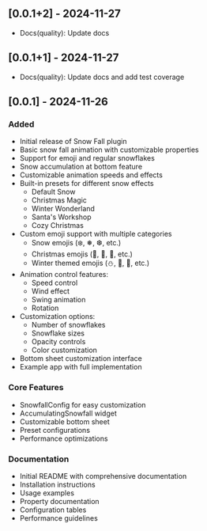 ## [0.0.1+2] - 2024-11-27
* Docs(quality): Update docs

## [0.0.1+1] - 2024-11-27
* Docs(quality): Update docs and add test coverage

## [0.0.1] - 2024-11-26
### Added

- Initial release of Snow Fall plugin
- Basic snow fall animation with customizable properties
- Support for emoji and regular snowflakes
- Snow accumulation at bottom feature
- Customizable animation speeds and effects
- Built-in presets for different snow effects
    - Default Snow
    - Christmas Magic
    - Winter Wonderland
    - Santa's Workshop
    - Cozy Christmas
- Custom emoji support with multiple categories
    - Snow emojis (❄️, ❅, ❆, etc.)
    - Christmas emojis (🎅, 🎄, 🎁, etc.)
    - Winter themed emojis (⛄, 🧣, 🧤, etc.)
- Animation control features:
    - Speed control
    - Wind effect
    - Swing animation
    - Rotation
- Customization options:
    - Number of snowflakes
    - Snowflake sizes
    - Opacity controls
    - Color customization
- Bottom sheet customization interface
- Example app with full implementation

### Core Features

- SnowfallConfig for easy customization
- AccumulatingSnowfall widget
- Customizable bottom sheet
- Preset configurations
- Performance optimizations

### Documentation

- Initial README with comprehensive documentation
- Installation instructions
- Usage examples
- Property documentation
- Configuration tables
- Performance guidelines
